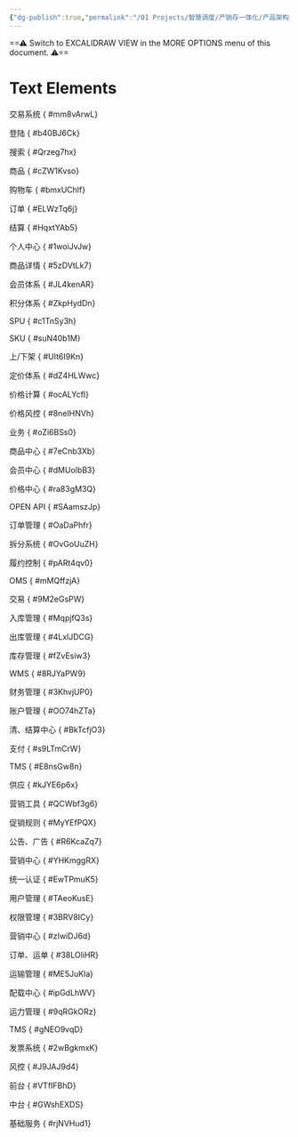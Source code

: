 ```yaml
---
{"dg-publish":true,"permalink":"/01 Projects/智慧调度/产销存一体化/产品架构-整体（未调整）/","tags":["excalidraw"]}
---
```


==⚠  Switch to EXCALIDRAW VIEW in the MORE OPTIONS menu of this document. ⚠==


# Text Elements
交易系统
{ #mm8vArwL}


登陆
{ #b40BJ6Ck}


搜索
{ #Qrzeg7hx}


商品
{ #cZW1Kvso}


购物车
{ #bmxUChlf}


订单
{ #ELWzTq6j}


结算
{ #HqxtYAb5}


个人中心
{ #1woiJvJw}


商品详情
{ #5zDVtLk7}


会员体系
{ #JL4kenAR}


积分体系
{ #ZkpHydDn}


SPU
{ #c1TnSy3h}


SKU
{ #suN40b1M}


上/下架
{ #UIt6I9Kn}


定价体系
{ #dZ4HLWwc}


价格计算
{ #ocALYcfI}


价格风控
{ #8neIHNVh}


业务
{ #oZi6BSs0}


商品中心
{ #7eCnb3Xb}


会员中心
{ #dMUolbB3}


价格中心
{ #ra83gM3Q}


OPEN API
{ #SAamszJp}


订单管理
{ #OaDaPhfr}


拆分系统
{ #OvGoUuZH}


履约控制
{ #pARt4qv0}


OMS
{ #mMQffzjA}


交易
{ #9M2eGsPW}


入库管理
{ #MqpjfQ3s}


出库管理
{ #4LxlJDCG}


库存管理
{ #fZvEsiw3}


WMS
{ #8RJYaPW9}


财务管理
{ #3KhvjUP0}


账户管理
{ #OO74hZTa}


清、结算中心
{ #BkTcfjO3}


支付
{ #s9LTmCrW}


TMS
{ #E8nsGw8n}


供应
{ #kJYE6p6x}


营销工具
{ #QCWbf3g6}


促销规则
{ #MyYEfPQX}


公告、广告
{ #R6KcaZq7}


营销中心
{ #YHKmggRX}


统一认证
{ #EwTPmuK5}


用户管理
{ #TAeoKusE}


权限管理
{ #3BRV8ICy}


营销中心
{ #zIwiDJ6d}


订单、运单
{ #38LOliHR}


运输管理
{ #ME5JuKla}


配载中心
{ #ipGdLhWV}


运力管理
{ #9qRGkORz}


TMS
{ #gNEO9vqD}


发票系统
{ #2wBgkmxK}


风控
{ #J9JAJ9d4}


前台
{ #VTfIFBhD}


中台
{ #GWshEXDS}


基础服务
{ #rjNVHud1}


